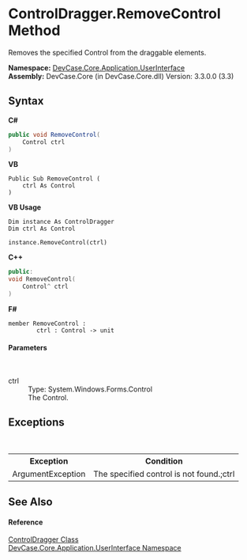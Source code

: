 # ControlDragger.RemoveControl Method 
 

Removes the specified Control from the draggable elements.

**Namespace:**&nbsp;<a href="N_DevCase_Core_Application_UserInterface">DevCase.Core.Application.UserInterface</a><br />**Assembly:**&nbsp;DevCase.Core (in DevCase.Core.dll) Version: 3.3.0.0 (3.3)

## Syntax

**C#**<br />
``` C#
public void RemoveControl(
	Control ctrl
)
```

**VB**<br />
``` VB
Public Sub RemoveControl ( 
	ctrl As Control
)
```

**VB Usage**<br />
``` VB Usage
Dim instance As ControlDragger
Dim ctrl As Control

instance.RemoveControl(ctrl)
```

**C++**<br />
``` C++
public:
void RemoveControl(
	Control^ ctrl
)
```

**F#**<br />
``` F#
member RemoveControl : 
        ctrl : Control -> unit 

```


#### Parameters
&nbsp;<dl><dt>ctrl</dt><dd>Type: System.Windows.Forms.Control<br />The Control.</dd></dl>

## Exceptions
&nbsp;<table><tr><th>Exception</th><th>Condition</th></tr><tr><td>ArgumentException</td><td>The specified control is not found.;ctrl</td></tr></table>

## See Also


#### Reference
<a href="T_DevCase_Core_Application_UserInterface_ControlDragger">ControlDragger Class</a><br /><a href="N_DevCase_Core_Application_UserInterface">DevCase.Core.Application.UserInterface Namespace</a><br />